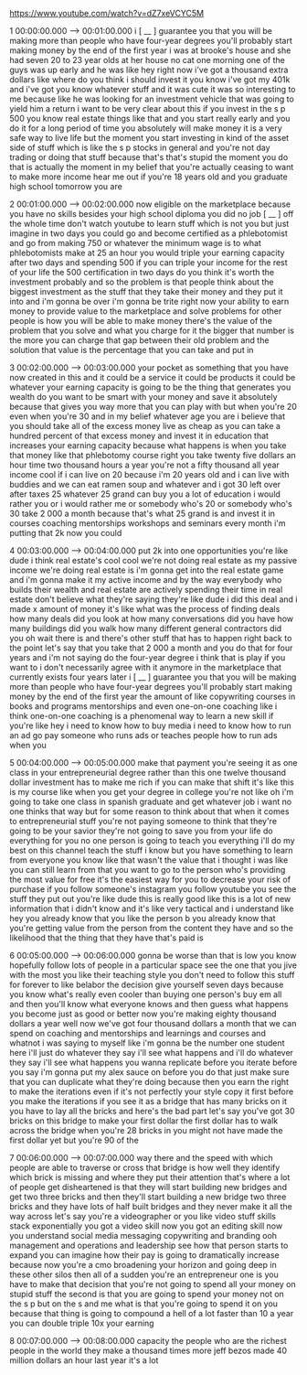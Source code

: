 https://www.youtube.com/watch?v=dZ7xeVCYC5M

1 00:00:00.000 --\> 00:01:00.000 i \[ \_\_ \] guarantee you that you
will be making more than people who have four-year degrees you'll
probably start making money by the end of the first year i was at
brooke's house and she had seven 20 to 23 year olds at her house no cat
one morning one of the guys was up early and he was like hey right now
i've got a thousand extra dollars like where do you think i should
invest it you know i've got my 401k and i've got you know whatever stuff
and it was cute it was so interesting to me because like he was looking
for an investment vehicle that was going to yield him a return i want to
be very clear about this if you invest in the s p 500 you know real
estate things like that and you start really early and you do it for a
long period of time you absolutely will make money it is a very safe way
to live life but the moment you start investing in kind of the asset
side of stuff which is like the s p stocks in general and you're not day
trading or doing that stuff because that's that's stupid the moment you
do that is actually the moment in my belief that you're actually ceasing
to want to make more income hear me out if you're 18 years old and you
graduate high school tomorrow you are

2 00:01:00.000 --\> 00:02:00.000 now eligible on the marketplace because
you have no skills besides your high school diploma you did no job \[
\_\_ \] off the whole time don't watch youtube to learn stuff which is
not you but just imagine in two days you could go and become certified
as a phlebotomist and go from making 750 or whatever the minimum wage is
to what phlebotomists make at 25 an hour you would triple your earning
capacity after two days and spending 500 if you can triple your income
for the rest of your life the 500 certification in two days do you think
it's worth the investment probably and so the problem is that people
think about the biggest investment as the stuff that they take their
money and they put it into and i'm gonna be over i'm gonna be trite
right now your ability to earn money to provide value to the marketplace
and solve problems for other people is how you will be able to make
money there's the value of the problem that you solve and what you
charge for it the bigger that number is the more you can charge that gap
between their old problem and the solution that value is the percentage
that you can take and put in

3 00:02:00.000 --\> 00:03:00.000 your pocket as something that you have
now created in this and it could be a service it could be products it
could be whatever your earning capacity is going to be the thing that
generates you wealth do you want to be smart with your money and save it
absolutely because that gives you way more that you can play with but
when you're 20 even when you're 30 and in my belief whatever age you are
i believe that you should take all of the excess money live as cheap as
you can take a hundred percent of that excess money and invest it in
education that increases your earning capacity because what happens is
when you take that money like that phlebotomy course right you take
twenty five dollars an hour time two thousand hours a year you're not a
fifty thousand all year income cool if i can live on 20 because i'm 20
years old and i can live with buddies and we can eat ramen soup and
whatever and i got 30 left over after taxes 25 whatever 25 grand can buy
you a lot of education i would rather you or i would rather me or
somebody who's 20 or somebody who's 30 take 2 000 a month because that's
what 25 grand is and invest it in courses coaching mentorships workshops
and seminars every month i'm putting that 2k now you could

4 00:03:00.000 --\> 00:04:00.000 put 2k into one opportunities you're
like dude i think real estate's cool cool we're not doing real estate as
my passive income we're doing real estate is i'm gonna get into the real
estate game and i'm gonna make it my active income and by the way
everybody who builds their wealth and real estate are actively spending
their time in real estate don't believe what they're saying they're like
dude i did this deal and i made x amount of money it's like what was the
process of finding deals how many deals did you look at how many
conversations did you have how many buildings did you walk how many
different general contractors did you oh wait there is and there's other
stuff that has to happen right back to the point let's say that you take
that 2 000 a month and you do that for four years and i'm not saying do
the four-year degree i think that is play if you want to i don't
necessarily agree with it anymore in the marketplace that currently
exists four years later i \[ \_\_ \] guarantee you that you will be
making more than people who have four-year degrees you'll probably start
making money by the end of the first year the amount of like copywriting
courses in books and programs mentorships and even one-on-one coaching
like i think one-on-one coaching is a phenomenal way to learn a new
skill if you're like hey i need to know how to buy media i need to know
how to run an ad go pay someone who runs ads or teaches people how to
run ads when you

5 00:04:00.000 --\> 00:05:00.000 make that payment you're seeing it as
one class in your entrepreneurial degree rather than this one twelve
thousand dollar investment has to make me rich if you can make that
shift it's like this is my course like when you get your degree in
college you're not like oh i'm going to take one class in spanish
graduate and get whatever job i want no one thinks that way but for some
reason to think about that when it comes to entrepreneurial stuff you're
not paying someone to think that they're going to be your savior they're
not going to save you from your life do everything for you no one person
is going to teach you everything i'll do my best on this channel teach
the stuff i know but you have something to learn from everyone you know
like that wasn't the value that i thought i was like you can still learn
from that you want to go to the person who's providing the most value
for free it's the easiest way for you to decrease your risk of purchase
if you follow someone's instagram you follow youtube you see the stuff
they put out you're like dude this is really good like this is a lot of
new information that i didn't know and it's like very tactical and i
understand like hey you already know that you like the person b you
already know that you're getting value from the person from the content
they have and so the likelihood that the thing that they have that's
paid is

6 00:05:00.000 --\> 00:06:00.000 gonna be worse than that is low you
know hopefully follow lots of people in a particular space see the one
that you jive with the most you like their teaching style you don't need
to follow this stuff for forever to like belabor the decision give
yourself seven days because you know what's really even cooler than
buying one person's buy em all and then you'll know what everyone knows
and then guess what happens you become just as good or better now you're
making eighty thousand dollars a year well now we've got four thousand
dollars a month that we can spend on coaching and mentorships and
learnings and courses and whatnot i was saying to myself like i'm gonna
be the number one student here i'll just do whatever they say i'll see
what happens and i'll do whatever they say i'll see what happens you
wanna replicate before you iterate before you say i'm gonna put my alex
sauce on before you do that just make sure that you can duplicate what
they're doing because then you earn the right to make the iterations
even if it's not perfectly your style copy it first before you make the
iterations if you see it as a bridge that has many bricks on it you have
to lay all the bricks and here's the bad part let's say you've got 30
bricks on this bridge to make your first dollar the first dollar has to
walk across the bridge when you're 28 bricks in you might not have made
the first dollar yet but you're 90 of the

7 00:06:00.000 --\> 00:07:00.000 way there and the speed with which
people are able to traverse or cross that bridge is how well they
identify which brick is missing and where they put their attention
that's where a lot of people get disheartened is that they will start
building new bridges and get two three bricks and then they'll start
building a new bridge two three bricks and they have lots of half built
bridges and they never make it all the way across let's say you're a
videographer or you like video stuff skills stack exponentially you got
a video skill now you got an editing skill now you understand social
media messaging copywriting and branding ooh management and operations
and leadership see how that person starts to expand you can imagine how
their pay is going to dramatically increase because now you're a cmo
broadening your horizon and going deep in these other silos then all of
a sudden you're an entrepreneur one is you have to make that decision
that you're not going to spend all your money on stupid stuff the second
is that you are going to spend your money not on the s p but on the s
and me what is that you're going to spend it on you because that thing
is going to compound a hell of a lot faster than 10 a year you can
double triple 10x your earning

8 00:07:00.000 --\> 00:08:00.000 capacity the people who are the richest
people in the world they make a thousand times more jeff bezos made 40
million dollars an hour last year it's a lot
